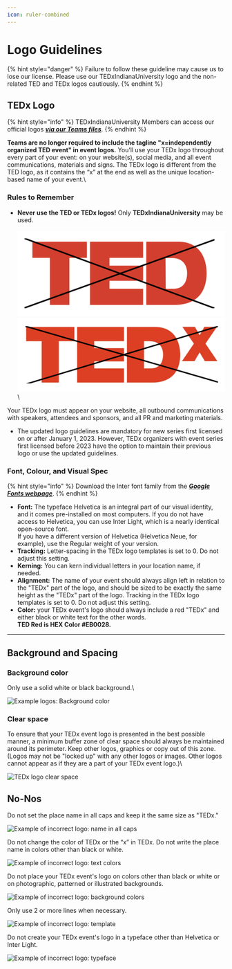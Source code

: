 ```yaml
---
icon: ruler-combined
---
```


# Logo Guidelines

{% hint style="danger" %}
Failure to follow these guideline may cause us to lose our license. Please use our TEDxIndianaUniversity logo and the non-related TED and TEDx logos cautiously.
{% endhint %}



## TEDx Logo

{% hint style="info" %}
TEDxIndianaUniversity Members can access our official logos [_**via our Teams files**_](https://indiana.sharepoint.com/:f:/r/sites/O365-TEDxI/Shared%20Documents/Production/Design%20Standards?csf=1\&web=1\&e=OgbP4B).
{% endhint %}

**Teams are no longer required to include the tagline "x=independently organized TED event" in event logos.** You’ll use your TEDx logo throughout every part of your event: on your website(s), social media, and all event communications, materials and signs. The TEDx logo is different from the TED logo, as it contains the “x” at the end as well as the unique location-based name of your event.\


### **Rules to Remember**

* **Never use the TED or TEDx logos!** Only **TEDxIndianaUniversity** may be used.\
  \
  ![](<../../.gitbook/assets/image (3) (1).png>)\
  ![](<../../.gitbook/assets/image (5).png>)\


Your TEDx logo must appear on your website, all outbound communications with speakers, attendees and sponsors, and all PR and marketing materials.

* The updated logo guidelines are mandatory for new series first licensed on or after January 1, 2023. However, TEDx organizers with event series first licensed before 2023 have the option to maintain their previous logo or use the updated guidelines.

### Font, Colour, and Visual Spec

{% hint style="info" %}
Download the Inter font family from the [_**Google Fonts webpage**_](https://fonts.google.com/specimen/Inter?query=inter).
{% endhint %}

* **Font:** The typeface Helvetica is an integral part of our visual identity, and it comes pre-installed on most computers. If you do not have access to Helvetica, you can use Inter Light, which is a nearly identical open-source font.\
  If you have a different version of Helvetica (Helvetica Neue, for example), use the Regular weight of your version.
* **Tracking:** Letter-spacing in the TEDx logo templates is set to 0. Do not adjust this setting.
* **Kerning:** You can kern individual letters in your location name, if needed.
* **Alignment:** The name of your event should always align left in relation to the "TEDx" part of the logo, and should be sized to be exactly the same height as the "TEDx" part of the logo. Tracking in the TEDx logo templates is set to 0. Do not adjust this setting.
* **Color:** your TEDx event's logo should always include a red "TEDx" and either black or white text for the other words.\
  **TED Red is HEX Color #EB0028.**

***

## Background and Spacing

### Background color <a href="#h3--background-color" id="h3--background-color"></a>

Only use a solid white or black background.\


![Example logos: Background color](https://pi.tedcdn.com/r/pb-assets.tedcdn.com/system/baubles/files/000/009/912/original/bw_backgrounds.png?u%5Br%5D=2\&u%5Bs%5D=0.5\&u%5Ba%5D=0.8\&u%5Bt%5D=0.03\&quality=82\&w=1400)

### Clear space <a href="#h3--clear-space" id="h3--clear-space"></a>

To ensure that your TEDx event logo is presented in the best possible manner, a minimum buffer zone of clear space should always be maintained around its perimeter. Keep other logos, graphics or copy out of this zone. (Logos may not be "locked up" with any other logos or images. Other logos cannot appear as if they are a part of your TEDx event logo.)\


![TEDx logo clear space](https://pi.tedcdn.com/r/pb-assets.tedcdn.com/system/baubles/files/000/009/911/original/clearspace.png?u%5Br%5D=2\&u%5Bs%5D=0.5\&u%5Ba%5D=0.8\&u%5Bt%5D=0.03\&quality=82\&w=1400)



## No-Nos

Do not set the place name in all caps and keep it the same size as "TEDx."

![Example of incorrect logo: name in all caps](https://pi.tedcdn.com/r/pb-assets.tedcdn.com/system/baubles/files/000/009/906/original/dontdo_caps.jpg?u%5Br%5D=2\&u%5Bs%5D=0.5\&u%5Ba%5D=0.8\&u%5Bt%5D=0.03\&quality=82\&w=1400)



Do not change the color of TEDx or the “x” in TEDx. Do not write the place name in colors other than black or white.

![Example of incorrect logo: text colors](https://pi.tedcdn.com/r/pb-assets.tedcdn.com/system/baubles/files/000/009/907/original/dontdo_textcolor.jpg?u%5Br%5D=2\&u%5Bs%5D=0.5\&u%5Ba%5D=0.8\&u%5Bt%5D=0.03\&quality=82\&w=1400)



Do not place your TEDx event's logo on colors other than black or white or on photographic, patterned or illustrated backgrounds.

![Example of incorrect logo: background colors](https://pi.tedcdn.com/r/pb-assets.tedcdn.com/system/baubles/files/000/009/908/original/dontdo_background.jpg?u%5Br%5D=2\&u%5Bs%5D=0.5\&u%5Ba%5D=0.8\&u%5Bt%5D=0.03\&quality=82\&w=1400)



Only use 2 or more lines when necessary.

![Example of incorrect logo: template](https://pi.tedcdn.com/r/pb-assets.tedcdn.com/system/baubles/files/000/009/909/original/dontdo_lines.jpg?u%5Br%5D=2\&u%5Bs%5D=0.5\&u%5Ba%5D=0.8\&u%5Bt%5D=0.03\&quality=82\&w=1400)



Do not create your TEDx event's logo in a typeface other than Helvetica or Inter Light.

![Example of incorrect logo: typeface](https://pi.tedcdn.com/r/pb-assets.tedcdn.com/system/baubles/files/000/009/910/original/dontdo_font.jpg?u%5Br%5D=2\&u%5Bs%5D=0.5\&u%5Ba%5D=0.8\&u%5Bt%5D=0.03\&quality=82\&w=1400)


